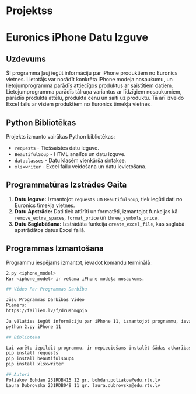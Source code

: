 # Projektss

# Euronics iPhone Datu Izguve

## Uzdevums

Šī programma ļauj iegūt informāciju par iPhone produktiem no Euronics vietnes. Lietotājs var norādīt konkrēta iPhone modeļa nosaukumu, un lietojumprogramma parādīs attiecīgos produktus ar saistītiem datiem. Lietojumprogramma parādīs tālruņa variantus ar līdzīgiem nosaukumiem, parādīs produkta attēlu, produkta cenu un saiti uz produktu. Tā arī izveido Excel failu ar visiem produktiem no Euronics tīmekļa vietnes.

## Python Bibliotēkas

Projekts izmanto vairākas Python bibliotēkas:

- `requests` - Tiešsaistes datu ieguve.
- `BeautifulSoup` - HTML analīze un datu izguve.
- `dataclasses` - Datu klasēm vienkārša sintakse.
- `xlsxwriter` - Excel failu veidošana un datu ievietošana.

## Programmatūras Izstrādes Gaita

1. **Datu Ieguve:** Izmantojot `requests` un `BeautifulSoup`, tiek iegūti dati no Euronics tīmekļa vietnes.
2. **Datu Apstrāde:** Dati tiek attīrīti un formatēti, izmantojot funkcijas kā `remove_extra_spaces`, `format_price` un `three_symbols_price`.
3. **Datu Saglabāšana:** Izstrādāta funkcija `create_excel_file`, kas saglabā apstrādātos datus Excel failā.

## Programmas Izmantošana

Programmu iespējams izmantot, ievadot komandu terminālā:

```bash
2.py <iphone_model>
Kur <iphone_model> ir vēlamā iPhone modeļa nosaukums.

## Video Par Programmas Darbību

Jūsu Programmas Darbības Video
Piemērs:
https://failiem.lv/f/drushmgpj6

Ja vēlaties iegūt informāciju par iPhone 11, izmantojot programmu, ievadiet šādu komandu:
python 2.py iPhone 11

## Biblioteka

Lai varētu izpildīt programmu, ir nepieciešams instalēt šādas atkarības:
pip install requests
pip install beautifulsoup4
pip install xlsxwriter

## Autori
Poliakov Bohdan 231RDB415 12 gr. bohdan.poliakov@edu.rtu.lv
Laura Dubrovska 231RDB049 11 gr. laura.dubrovska@edu.rtu.lv

